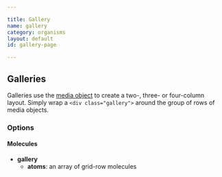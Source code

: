 ```yaml
---

title: Gallery
name: gallery
category: organisms
layout: default
id: gallery-page

---
```


## Galleries

Galleries use the [media object](media.html) to create a two-, three- or four-column layout. Simply wrap a `<div class="gallery">` around the group of rows of media objects.

<script>
var g1 = { "size": "third", "atoms": {
  "media": {
    "type": "vertical",
    "picture": {
      "image": "http://lorempixel.com/244/122/people/1",
      "size": "100%"
    },
    "body": {
      "content": "<p>The University is in the middle of an unprecedented period of expansion and renewal.</p>"
    }
  }
} };
var g2 = { "size": "third", "atoms": {
  "media": {
    "type": "vertical",
    "picture": {
      "image": "http://lorempixel.com/244/122/people/2",
      "size": "100%"
    },
    "body": {
      "content": "<p>Since 2000, we have invested in 20 new buildings on the original Heslington West campus and have completed the first and second phases of a £750m campus expansion at Heslington East.</p>"
    }
  }
} };
var g3 = { "size": "third", "atoms": {
  "media": {
    "type": "vertical",
    "picture": {
      "image": "http://lorempixel.com/244/122/people/3",
      "size": "100%"
    },
    "body": {
      "content": "<p>Our investment in new colleges, teaching and learning space, laboratories, research facilities and a new sport village mean it has never been a better time to join our student body or research groups at York.</p>"
    }
  }
} };
component("gallery", { "atoms": [
  { "grid-row": { "atoms": [
    { "grid-box": g1 },
    { "grid-box": g2 },
    { "grid-box": g3 }
  ] } },
  { "grid-row": { "atoms": [
    { "grid-box": g2 },
    { "grid-box": g3 },
    { "grid-box": g1 }
  ] } },
  { "grid-row": { "atoms": [
    { "grid-box": g3 },
    { "grid-box": g2 },
    { "grid-box": g1 }
  ] } }
] });

</script>


### Options

#### Molecules


* **gallery**
  * **atoms**: an array of grid-row molecules